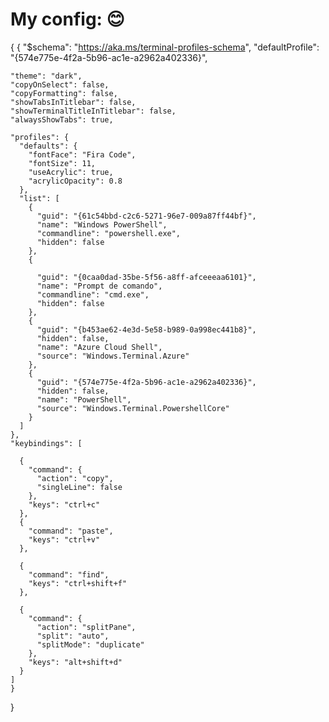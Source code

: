 # My config: 😊

{
{ "$schema": "https://aka.ms/terminal-profiles-schema", "defaultProfile": "{574e775e-4f2a-5b96-ac1e-a2962a402336}",

    "theme": "dark",
    "copyOnSelect": false,
    "copyFormatting": false,
    "showTabsInTitlebar": false,
    "showTerminalTitleInTitlebar": false,
    "alwaysShowTabs": true,
    
    "profiles": {
      "defaults": {   
        "fontFace": "Fira Code",
        "fontSize": 11,
        "useAcrylic": true,
        "acrylicOpacity": 0.8     
      },
      "list": [
        {
          "guid": "{61c54bbd-c2c6-5271-96e7-009a87ff44bf}",
          "name": "Windows PowerShell",
          "commandline": "powershell.exe",
          "hidden": false
        },
        {
        
          "guid": "{0caa0dad-35be-5f56-a8ff-afceeeaa6101}",
          "name": "Prompt de comando",
          "commandline": "cmd.exe",
          "hidden": false
        },
        {
          "guid": "{b453ae62-4e3d-5e58-b989-0a998ec441b8}",
          "hidden": false,
          "name": "Azure Cloud Shell",
          "source": "Windows.Terminal.Azure"
        },
        {
          "guid": "{574e775e-4f2a-5b96-ac1e-a2962a402336}",
          "hidden": false,
          "name": "PowerShell",
          "source": "Windows.Terminal.PowershellCore"
        }
      ]
    },   
    "keybindings": [
     
      {
        "command": {
          "action": "copy",
          "singleLine": false
        },
        "keys": "ctrl+c"
      },
      {
        "command": "paste",
        "keys": "ctrl+v"
      },
      
      {
        "command": "find",
        "keys": "ctrl+shift+f"
      },
     
      {
        "command": {
          "action": "splitPane",
          "split": "auto",
          "splitMode": "duplicate"
        },
        "keys": "alt+shift+d"
      }
    ]
    }
}
